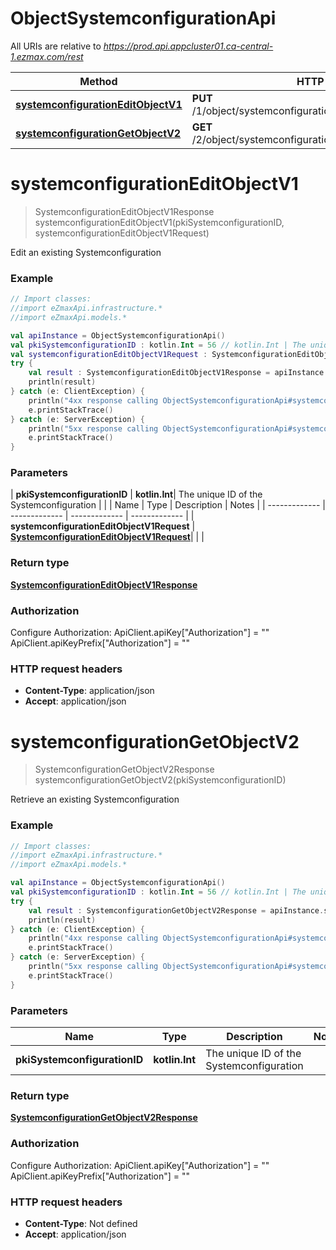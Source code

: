 # ObjectSystemconfigurationApi

All URIs are relative to *https://prod.api.appcluster01.ca-central-1.ezmax.com/rest*

| Method | HTTP request | Description |
| ------------- | ------------- | ------------- |
| [**systemconfigurationEditObjectV1**](ObjectSystemconfigurationApi.md#systemconfigurationEditObjectV1) | **PUT** /1/object/systemconfiguration/{pkiSystemconfigurationID} | Edit an existing Systemconfiguration |
| [**systemconfigurationGetObjectV2**](ObjectSystemconfigurationApi.md#systemconfigurationGetObjectV2) | **GET** /2/object/systemconfiguration/{pkiSystemconfigurationID} | Retrieve an existing Systemconfiguration |


<a id="systemconfigurationEditObjectV1"></a>
# **systemconfigurationEditObjectV1**
> SystemconfigurationEditObjectV1Response systemconfigurationEditObjectV1(pkiSystemconfigurationID, systemconfigurationEditObjectV1Request)

Edit an existing Systemconfiguration



### Example
```kotlin
// Import classes:
//import eZmaxApi.infrastructure.*
//import eZmaxApi.models.*

val apiInstance = ObjectSystemconfigurationApi()
val pkiSystemconfigurationID : kotlin.Int = 56 // kotlin.Int | The unique ID of the Systemconfiguration
val systemconfigurationEditObjectV1Request : SystemconfigurationEditObjectV1Request =  // SystemconfigurationEditObjectV1Request | 
try {
    val result : SystemconfigurationEditObjectV1Response = apiInstance.systemconfigurationEditObjectV1(pkiSystemconfigurationID, systemconfigurationEditObjectV1Request)
    println(result)
} catch (e: ClientException) {
    println("4xx response calling ObjectSystemconfigurationApi#systemconfigurationEditObjectV1")
    e.printStackTrace()
} catch (e: ServerException) {
    println("5xx response calling ObjectSystemconfigurationApi#systemconfigurationEditObjectV1")
    e.printStackTrace()
}
```

### Parameters
| **pkiSystemconfigurationID** | **kotlin.Int**| The unique ID of the Systemconfiguration | |
| Name | Type | Description  | Notes |
| ------------- | ------------- | ------------- | ------------- |
| **systemconfigurationEditObjectV1Request** | [**SystemconfigurationEditObjectV1Request**](SystemconfigurationEditObjectV1Request.md)|  | |

### Return type

[**SystemconfigurationEditObjectV1Response**](SystemconfigurationEditObjectV1Response.md)

### Authorization


Configure Authorization:
    ApiClient.apiKey["Authorization"] = ""
    ApiClient.apiKeyPrefix["Authorization"] = ""

### HTTP request headers

 - **Content-Type**: application/json
 - **Accept**: application/json

<a id="systemconfigurationGetObjectV2"></a>
# **systemconfigurationGetObjectV2**
> SystemconfigurationGetObjectV2Response systemconfigurationGetObjectV2(pkiSystemconfigurationID)

Retrieve an existing Systemconfiguration



### Example
```kotlin
// Import classes:
//import eZmaxApi.infrastructure.*
//import eZmaxApi.models.*

val apiInstance = ObjectSystemconfigurationApi()
val pkiSystemconfigurationID : kotlin.Int = 56 // kotlin.Int | The unique ID of the Systemconfiguration
try {
    val result : SystemconfigurationGetObjectV2Response = apiInstance.systemconfigurationGetObjectV2(pkiSystemconfigurationID)
    println(result)
} catch (e: ClientException) {
    println("4xx response calling ObjectSystemconfigurationApi#systemconfigurationGetObjectV2")
    e.printStackTrace()
} catch (e: ServerException) {
    println("5xx response calling ObjectSystemconfigurationApi#systemconfigurationGetObjectV2")
    e.printStackTrace()
}
```

### Parameters
| Name | Type | Description  | Notes |
| ------------- | ------------- | ------------- | ------------- |
| **pkiSystemconfigurationID** | **kotlin.Int**| The unique ID of the Systemconfiguration | |

### Return type

[**SystemconfigurationGetObjectV2Response**](SystemconfigurationGetObjectV2Response.md)

### Authorization


Configure Authorization:
    ApiClient.apiKey["Authorization"] = ""
    ApiClient.apiKeyPrefix["Authorization"] = ""

### HTTP request headers

 - **Content-Type**: Not defined
 - **Accept**: application/json

